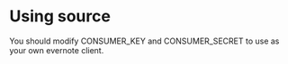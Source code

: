 Using source
============
You should modify CONSUMER_KEY and CONSUMER_SECRET to use as your own evernote client.

